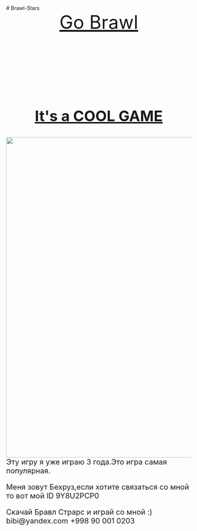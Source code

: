 <html>
    # Brawl-Stars
    <body style="background-color:darkyellow">
        <header style="color:black; text-align:center;font-size:50px"><a href="brawl-go-stars-world-brawlers-running-apk/641d/#gsc.tab=0">Go Brawl</a></header>
        <h2 style="color:black; text-align:center;font-size:40px"><a href="com.supercell.brawlstars&hl=en_US">It's a COOL GAME</a></h2>
        <img srcset="https:/cdn.pixabay.com/photo/2019/09/30/01/48/brawl-stars-4514650_960_720.png 1x, https://cdn.pixabay.com/photo/2019/09/30/01/48/brawl-stars-               4514650_1280.png 2x" src="https://cdn.pixabay.com/photo/2019/09/30/01/48/brawl-stars-4514650_960_720.png"width="870" height="650" style="height:auto">
        <main style="font-size:20px">Эту игру я уже играю 3 года.Это игра самая популярная.<p>Меня зовут Бехруз,если хотите связаться со мной то вот мой ID             9Y8U2PCP0</p></main>
        <footer style="font-size:20px">Скачай Бравл Страрс и играй со мной :) bibi@yandex.com +998 90 001 0203</footer>
    </body>
</html>
